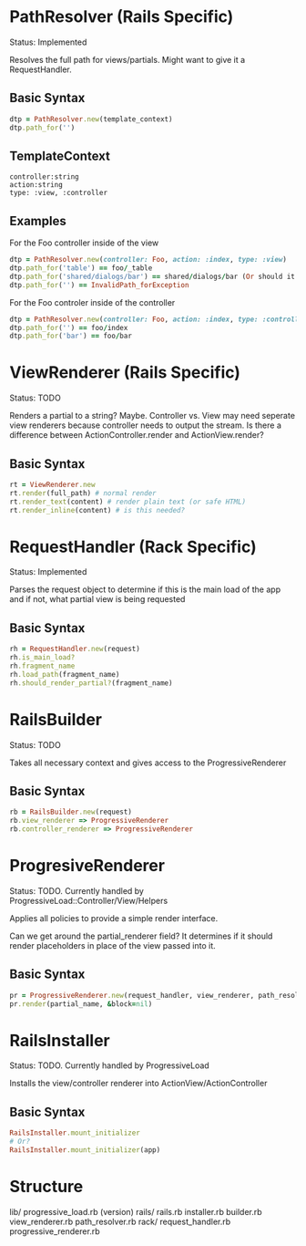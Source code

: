# PathResolver (Rails Specific) #
Status: Implemented

Resolves the full path for views/partials. Might want to give it a RequestHandler.

## Basic Syntax ##
```ruby
dtp = PathResolver.new(template_context)
dtp.path_for('')
```

## TemplateContext ##
    controller:string
    action:string
    type: :view, :controller

## Examples ##
For the Foo controller inside of the view
```ruby
dtp = PathResolver.new(controller: Foo, action: :index, type: :view)
dtp.path_for('table') == foo/_table
dtp.path_for('shared/dialogs/bar') == shared/dialogs/bar (Or should it also search foo/shared/..?)
dtp.path_for('') == InvalidPath_forException
```

For the Foo controler inside of the controller
```ruby
dtp = PathResolver.new(controller: Foo, action: :index, type: :controller)
dtp.path_for('') == foo/index
dtp.path_for('bar') == foo/bar
```

# ViewRenderer (Rails Specific) #
Status: TODO

Renders a partial to a string? Maybe. Controller vs. View may need seperate view renderers because controller needs to output the stream. Is there a difference between ActionController.render and ActionView.render?

## Basic Syntax ##
```ruby
rt = ViewRenderer.new
rt.render(full_path) # normal render
rt.render_text(content) # render plain text (or safe HTML)
rt.render_inline(content) # is this needed?
```

# RequestHandler (Rack Specific) #
Status: Implemented

Parses the request object to determine if this is the main load of the app and if not, what partial view is being requested

## Basic Syntax ##
```ruby
rh = RequestHandler.new(request)
rh.is_main_load?
rh.fragment_name
rh.load_path(fragment_name)
rh.should_render_partial?(fragment_name)
```

# RailsBuilder #
Status: TODO

Takes all necessary context and gives access to the ProgressiveRenderer

## Basic Syntax ##
```ruby
rb = RailsBuilder.new(request)
rb.view_renderer => ProgressiveRenderer
rb.controller_renderer => ProgressiveRenderer
```

# ProgresiveRenderer #
Status: TODO. Currently handled by ProgressiveLoad::Controller/View/Helpers

Applies all policies to provide a simple render interface. 

Can we get around the partial_renderer field? It determines if it should render placeholders in place of the view passed into it. 

## Basic Syntax ##
```ruby
pr = ProgressiveRenderer.new(request_handler, view_renderer, path_resolver, partial_renderer:bool)
pr.render(partial_name, &block=nil)
```

# RailsInstaller #
Status: TODO. Currently handled by ProgressiveLoad

Installs the view/controller renderer into ActionView/ActionController

## Basic Syntax ##
```ruby
RailsInstaller.mount_initializer
# Or?
RailsInstaller.mount_initializer(app)
```


# Structure #
lib/
  progressive_load.rb (version)
  rails/
    rails.rb
    installer.rb
    builder.rb
    view_renderer.rb
    path_resolver.rb
  rack/
    request_handler.rb
  progressive_renderer.rb